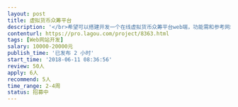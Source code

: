 ```yaml
---                
layout: post       
title: 虚拟货币众筹平台           
description: '</br>希望可以搭建开发一个在线虚拟货币众筹平台web端，功能需和参考网站保持一致，可以及时查看项目众筹进展、在线预览项目简介及白皮书、支付虚拟货币参与项目等等。要求网站兼容性好，能快速及时响应，安全性高</br>'     
contenturl: https://pro.lagou.com/project/8363.html      
tags: [Web网站开发]            
salary: 10000-20000元          
publish_time: '已发布 2 小时'         
start_time: '2018-06-11 08:36:56'           
review: 50人                   
apply: 6人                   
recommend: 5人                   
time_range: 2-4周              
status: 招募中                  
---                 
```

